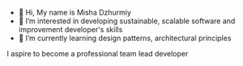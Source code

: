 - 👋 Hi, My name is Misha Dzhurmiy
- 👀 I’m interested in developing sustainable, scalable software and improvement developer's skills 
- 🌱 I’m currently learning design patterns, architectural principles

I aspire to become a professional team lead developer

<!---
RiotRebellion/RiotRebellion is a ✨ special ✨ repository because its `README.md` (this file) appears on your GitHub profile.
You can click the Preview link to take a look at your changes.
--->
